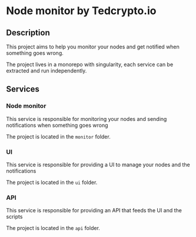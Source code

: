 # Node monitor by Tedcrypto.io

## Description

This project aims to help you monitor your nodes and get notified when something goes wrong.

The project lives in a monorepo with singularity, each service can be extracted and run
independently.

## Services

### Node monitor

This service is responsible for monitoring your nodes and sending notifications when something goes wrong

The project is located in the `monitor` folder.

### UI

This service is responsible for providing a UI to manage your nodes and the notifications

The project is located in the `ui` folder.

### API

This service is responsible for providing an API that feeds the UI and the scripts

The project is located in the `api` folder.